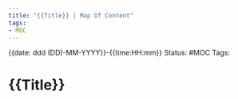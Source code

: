 ```yaml
---
title: "{{Title}} | Map Of Content"
tags:
- MOC
---
```

{{date: ddd (DD)-MM-YYYY}}-{{time:HH:mm}}
Status: #MOC
Tags:

# {{Title}}



